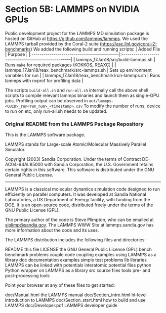 # Section 5B: LAMMPS on NVIDIA GPUs

Public development project for the LAMMPS MD simulation package is hosted on GitHub at https://github.com/lammps/lammps. We used the LAMMPS tarball provided by the Coral-2 suite (https://asc.llnl.gov/coral-2-benchmarks)
We added the following build and running scripts:
| Added File                                  | Purpose                                             |
|:--------------------------------------------|:----------------------------------------------------|
| lammps_17Jan18/src/build-lammps.sh          | Runs `make` for required packages (KOKKOS, REAXC)   |
| lammps_17Jan18/reax_benchmark/src-lammps.sh | Sets up environment variables for run               |
| lammps_17Jan18/reax_benchmark/run-lammps.sh | Runs lammps with nvprof for profiling data          |

The scripts `build-all.sh` and `run-all.sh` internally call the above shell scripts to compile relevant lammps binaries and launch them as single-GPU jobs.
Profiling output can be observed in `out/lammps-<UUID>_run<run_num>_<timestamp>.csv` 
To modify the number of runs, device to run on etc, only run-all.sh needs to be updated.

### Original README from the LAMMPS Package Repository
This is the LAMMPS software package.

LAMMPS stands for Large-scale Atomic/Molecular Massively Parallel
Simulator.

Copyright (2003) Sandia Corporation.  Under the terms of Contract
DE-AC04-94AL85000 with Sandia Corporation, the U.S. Government retains
certain rights in this software.  This software is distributed under
the GNU General Public License.

----------------------------------------------------------------------

LAMMPS is a classical molecular dynamics simulation code designed to
run efficiently on parallel computers.  It was developed at Sandia
National Laboratories, a US Department of Energy facility, with
funding from the DOE.  It is an open-source code, distributed freely
under the terms of the GNU Public License (GPL).

The primary author of the code is Steve Plimpton, who can be emailed
at sjplimp@sandia.gov.  The LAMMPS WWW Site at lammps.sandia.gov has
more information about the code and its uses.

The LAMMPS distribution includes the following files and directories:

README			   this file
LICENSE			   the GNU General Public License (GPL)
bench			   benchmark problems
couple			   code coupling examples using LAMMPS as a library
doc			   documentation
examples		   simple test problems
lib			   libraries LAMMPS can be linked with
potentials		   interatomic potential files
python			   Python wrapper on LAMMPS as a library
src			   source files
tools			   pre- and post-processing tools

Point your browser at any of these files to get started:

doc/Manual.html	           the LAMMPS manual
doc/Section_intro.html	   hi-level introduction to LAMMPS
doc/Section_start.html	   how to build and use LAMMPS
doc/Developer.pdf          LAMMPS developer guide
